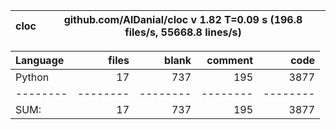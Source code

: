 cloc|github.com/AlDanial/cloc v 1.82  T=0.09 s (196.8 files/s, 55668.8 lines/s)
--- | ---

Language|files|blank|comment|code
:-------|-------:|-------:|-------:|-------:
Python|17|737|195|3877
--------|--------|--------|--------|--------
SUM:|17|737|195|3877
